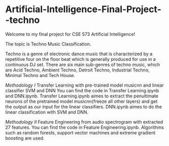 # Artificial-Intelligence-Final-Project--techno

Welcome to my final project for CSE 573 Artificial Intelligence!

The topic is Techno Music Classification.

Techno is a genre of electronic dance music that is characterized by a repetitive four on the floor beat which is generally produced for use in a continuous DJ set. 
There are six main sub-genres of techno music, which are Acid Techno, Ambient Techno, Detroit Techno, Industrial Techno, Minimal Techno and Tech House.

*Methodology I*
Transfer Learning with pre-trained model musicnn and linear classifier SVM and DNN
You can find the code in Transfer Learning.ipynb and DNN.ipynb.
Transfer Learning.ipynb aimes to extract the penultimate neurons of the pretrained model musicnn(freeze all other layers) and get the output as our input for the linear classifiers.
DNN.ipynb aimes to do the linear classification with SVM and DNN.


*Methodology II*
Feature Engineering from audio spectrogram with extracted 27 features.
You can find the code in Feature Engineering.ipynb.
Algorithms such as random forests, support vector machines and extreme gradient boosting are used.
